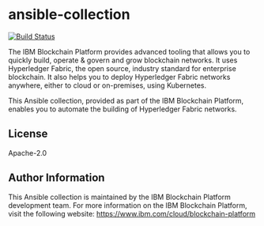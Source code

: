 # ansible-collection

[![Build Status](https://dev.azure.com/IBM-Blockchain/ansible-collection/_apis/build/status/IBM-Blockchain.ansible-collection?branchName=master)](https://dev.azure.com/IBM-Blockchain/ansible-collection/_build/latest?definitionId=5&branchName=master)

The IBM Blockchain Platform provides advanced tooling that allows you to quickly build, operate & govern and grow blockchain networks. It uses Hyperledger Fabric, the open source, industry standard for enterprise blockchain. It also helps you to deploy Hyperledger Fabric networks anywhere, either to cloud or on-premises, using Kubernetes.

This Ansible collection, provided as part of the IBM Blockchain Platform, enables you to automate the building of Hyperledger Fabric networks.

## License

Apache-2.0

## Author Information

This Ansible collection is maintained by the IBM Blockchain Platform development team. For more information on the IBM Blockchain Platform, visit the following website: https://www.ibm.com/cloud/blockchain-platform
